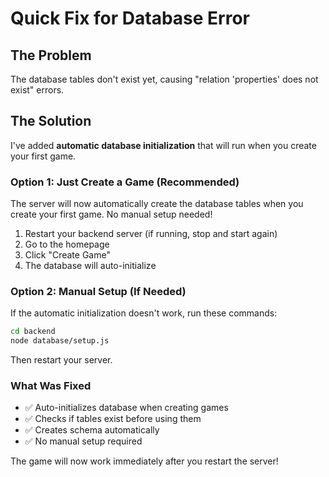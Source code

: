 # Quick Fix for Database Error

## The Problem
The database tables don't exist yet, causing "relation 'properties' does not exist" errors.

## The Solution

I've added **automatic database initialization** that will run when you create your first game. 

### Option 1: Just Create a Game (Recommended)
The server will now automatically create the database tables when you create your first game. No manual setup needed!

1. Restart your backend server (if running, stop and start again)
2. Go to the homepage
3. Click "Create Game"
4. The database will auto-initialize

### Option 2: Manual Setup (If Needed)

If the automatic initialization doesn't work, run these commands:

```bash
cd backend
node database/setup.js
```

Then restart your server.

### What Was Fixed

- ✅ Auto-initializes database when creating games
- ✅ Checks if tables exist before using them
- ✅ Creates schema automatically
- ✅ No manual setup required

The game will now work immediately after you restart the server!

